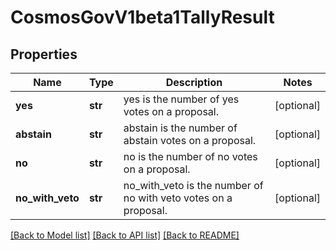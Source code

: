 # CosmosGovV1beta1TallyResult

## Properties
Name | Type | Description | Notes
------------ | ------------- | ------------- | -------------
**yes** | **str** | yes is the number of yes votes on a proposal. | [optional] 
**abstain** | **str** | abstain is the number of abstain votes on a proposal. | [optional] 
**no** | **str** | no is the number of no votes on a proposal. | [optional] 
**no_with_veto** | **str** | no_with_veto is the number of no with veto votes on a proposal. | [optional] 

[[Back to Model list]](../README.md#documentation-for-models) [[Back to API list]](../README.md#documentation-for-api-endpoints) [[Back to README]](../README.md)


